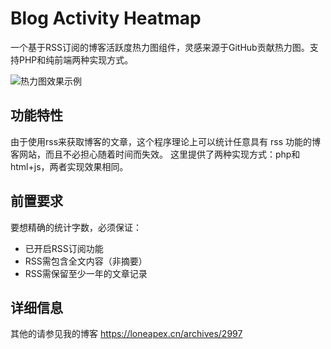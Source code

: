 # Blog Activity Heatmap 


一个基于RSS订阅的博客活跃度热力图组件，灵感来源于GitHub贡献热力图。支持PHP和纯前端两种实现方式。

![热力图效果示例]([https://loneapex.cn/wp-content/uploads/2025/03/Snipaste_2025-03-15_22-10-42-1024x246.png]) 

## 功能特性
由于使用rss来获取博客的文章，这个程序理论上可以统计任意具有 rss 功能的博客网站，而且不必担心随着时间而失效。
这里提供了两种实现方式：php和html+js，两者实现效果相同。

## 前置要求
要想精确的统计字数，必须保证：
- 已开启RSS订阅功能
- RSS需包含全文内容（非摘要）
- RSS需保留至少一年的文章记录

## 详细信息
其他的请参见我的博客 https://loneapex.cn/archives/2997
